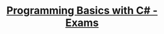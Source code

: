 # <p align="center"><a href="https://softuni.bg/trainings/resources/officedocument/51159/for-loop-exercises-programming-basics-with-c-sharp-july-2020/303"> Programming Basics with C# - Exams <a/><p>
